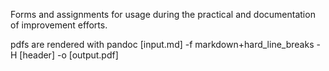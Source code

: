 Forms and assignments for usage during the practical and documentation of improvement efforts.

pdfs are rendered with pandoc [input.md] -f markdown+hard_line_breaks -H [header] -o [output.pdf]
